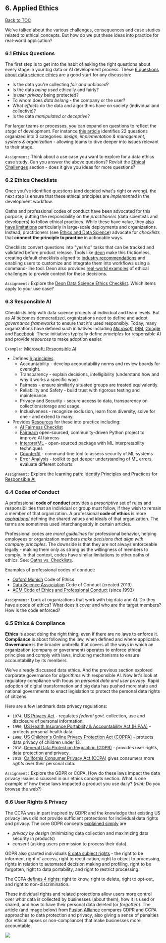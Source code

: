 ## 6. Applied Ethics

[Back to TOC](/?id=table-of-contents)

We've talked about the various challenges, consequences and case studies related to ethical concepts. But how do we put these ideas into practice for real-world application?

### 6.1 Ethics Questions

The first step is to get into the habit of asking the right questions about every stage in your big data or AI development process. These [6 questions about data science ethics](https://halpert3.medium.com/six-questions-about-data-science-ethics-252b5ae31fec) are a good start for any discussion:

 * Is the data you're collecting _fair and unbiased_?
 * Is the data _being used_ ethically and fairly? 
 * Is _user privacy_ being protected?
 * To whom does _data belong_ - the company or the user?
 * What _effects_ do the data and algorithms have on society (individual and collective)?
 * Is the data _manipulated or deceptive_?

For larger teams or processes, you can expand on questions to reflect the _stage_ of development. For instance [this article](https://medium.com/the-organization/22-questions-for-ethics-in-data-and-ai-efb68fd19429) identifies 22 questions organized into 3 categories: _design_, _implementation & management_, _systens & organization_ - allowing  teams to dive deeper into issues relevant to their stage. 


`Assignment:` Think about a use case you want to explore for a data ethics case study. Can you answer the above questions? Revisit the [Ethical Challenges](3-challenges.md) section - does it give you ideas for more questions?

### 6.2 Ethics Checklists

Once you've identified questions (and decided what's right or wrong), the next step is ensure that these ethical principles are _implemented_ in the development workflow. 

Oaths and professional codes of conduct have been advocated for this purpose, putting the responsibility on the _practitioners_ (data scientists and developers) to follow ethical practices. While these have value, they [also have limitations](https://resources.oreilly.com/examples/0636920203964/blob/master/of_oaths_and_checklists.md) particularly in large-scale deployments and organizations. Instead, practitioners (see [Ethics and Data Science](https://resources.oreilly.com/examples/0636920203964/blob/master/of_oaths_and_checklists.md)) advocate for _checklists_ that **connect the principle to practice** in actionable ways. 

Checklists convert questions into "yes/no" tasks that can be tracked and validated before product release. Tools like [deon](https://deon.drivendata.org/) make this frictionless, creating default checklists aligned to [industry recommendations](https://deon.drivendata.org/#checklist-citations) and enabling users to customize and integrate them into workflows using a command-line tool. Deon also provides [real-world examples](ttps://deon.drivendata.org/examples/) of ethical challenges to provide context for these decisions.

`Assignment:` Explore the [Deon Data Science Ethics Checklist](https://deon.drivendata.org/#data-science-ethics-checklist). Which items apply to your use case?


### 6.3 Responsible AI

Checklists help with data science projects at individual and team levels. But as AI becomes democratized, organizations need to define and adopt _governance frameworks_ to ensure that it's used responsibly. Today, many organizations have defined such initiatives including  [*Microsoft*](https://www.microsoft.com/en-us/ai/responsible-ai), [IBM](https://www.ibm.com/cloud/learn/ai-ethics), [Google](https://ai.google/principles) and [Facebook](https://ai.facebook.com/blog/facebooks-five-pillars-of-responsible-ai/). These initiatives typically define _principles_ for responsible AI and provide _resources_ to make adoption easier.

`Example:` [Microsoft: Responsible AI](https://www.microsoft.com/en-us/ai/responsible-ai)
 * Defines [6 principles](https://docs.microsoft.com/en-us/learn/paths/responsible-ai-business-principles/) 
    * Accountability - develop accountability norms and review boards for oversight.
    * Transparency - explain decisions, intelligibility (understand how and why it works a specific way)
    * Fairness - ensure similiarly situated groups are treated equivalently.
    * Reliability and Safety - build trust with rigorous testing and maintenance.
    * Privacy and Security - secure access to data, transparency on collection/storage and usage.
    * Inclusiveness - recognize exclusion, learn from diversity, solve for one - and extend to many.
 * Provides [Resources](https://www.microsoft.com/en-us/ai/responsible-ai-resources) for these into practice including:
   * [AI Fairness Checklist](https://www.microsoft.com/en-us/research/publication/co-designing-checklists-to-understand-organizational-challenges-and-opportunities-around-fairness-in-ai/)
   * [Fairlearn](https://fairlearn.org/) open-sourced, community-driven Python project to improve AI fairness
   * [InterpretML](https://github.com/interpretml/interpret) - open-sourced package with ML interpretability techniques
   * [Counterfit](https://github.com/Azure/counterfit/) - command-line tool to assess security of ML systems
   * [Error Analysis](https://erroranalysis.ai/) - toolkit to get deeper understanding of ML errors, evaluate different cohorts


`Assignment:` Explore the learning path: [Identify Principles and Practices for Responsible AI](https://docs.microsoft.com/en-us/learn/paths/responsible-ai-business-principles/)

### 6.4 Codes of Conduct

A professional **code of conduct** provides a _prescriptive_ set of rules and responsibilities that an individual or group must follow, if they wish to remain a member of that organization. A professional **code of ethics** is more [_aspirational_](https://keydifferences.com/difference-between-code-of-ethics-and-code-of-conduct.html) defining the shared values and ideals of that organization. The terms are sometimes used interchangeably in certain articles. 

Professional codes are _moral guidelines_ for professional behavior, helping employees or organization members _make decisions that align with company principles_. The downside is that they are not always enforceable legally - making them only as strong as the willingness of members to comply. In that context, codes have similar limitations to other oaths of ethics. See: [Oaths vs. Checklists](https://resources.oreilly.com/examples/0636920203964/blob/master/of_oaths_and_checklists.md). 

Examples of professional codes of conduct:
 * [Oxford Munich](http://www.code-of-ethics.org/code-of-conduct/) Code of Ethics
 * [Data Science Association](http://datascienceassn.org/code-of-conduct.html) Code of Conduct (created 2013)
 * [ACM Code of Ethics and Professional Conduct](https://www.acm.org/code-of-ethics) (since 1993)


`Assignment:` Look at organizations that work with big data and AI. Do they have a code of ethics? What does it cover and who are the target members? How is the code enforced?

### 6.5 Ethics & Compliance

**Ethics** is about doing the right thing, even if there are no laws to enforce it. **Compliance** is about following the law, when defined and where applicable.
**Governance** is the broader umbrella that covers all the ways in which an organization (company or government) operates to enforce ethical principles and comply with laws, including mechanisms to ensure accountability by its members.

We've already discussed data ethics. And the previous section explored corporate governance for _algorithms_ with responsible AI. Now let's look at regulatory compliance with focus on _personal data and user privacy_. Rapid adoption of digital transformation and big data has pushed more state and national governments to enact legislation to protect the personal data rights of citizens.

Here are a few landmark data privacy regulations:
 * `1974`, [US Privacy Act](https://www.justice.gov/opcl/privacy-act-1974) - regulates _federal govt._ collection, use and disclosure of personal information.
 * `1996`, [US Health Insurance Portability & Accountability Act (HIPAA)](https://www.cdc.gov/phlp/publications/topic/hipaa.html) - protects personal health data.
 * `1998`, [US Children's Online Privacy Protection Act (COPPA)](https://www.ftc.gov/enforcement/rules/rulemaking-regulatory-reform-proceedings/childrens-online-privacy-protection-rule) - protects data privacy of children under 13.
 * `2018`, [General Data Protection Regulation (GDPR)](https://gdpr-info.eu/) - provides user rights, data protection and privacy.
 * `2018`, [California Consumer Privacy Act (CCPA)](https://www.oag.ca.gov/privacy/ccpa) gives consumers more _rights_ over their personal data.


`Assignment:` Explore the GDPR or CCPA. How do these laws impact the data privacy issues discussed in our ethics concepts section. What is one example of how these laws impacted a product you use daily? (_Hint:_ Do you browse the web?)

### 6.6 User Rights & Privacy

The CCPA was in part inspired by GDPR and the knowledge that existing US privacy laws did not provide sufficient protections for individual data rights and privacy. The core GDPR concepts [explained simply](https://termly.io/resources/articles/gdpr-for-dummies) are 
 * _privacy by design_ (minimizing data collection and maximizing data security in products) 
 * _consent_ (asking users permission to process their data). 

GDPR also granted individuals [8 data subject rights](https://dataprivacymanager.net/what-are-data-subject-rights-according-to-the-gdpr/) - the right to be informed, right of access, right to rectification, right to object to processing, rights in relation to automated decision making and profiling, right to be forgotten, right to data portability, and right to restrict processing.

The CCPA [defines 4 rights](https://www.oag.ca.gov/privacy/ccpa): right to know, right to delete, right to opt-out, and right to non-discrimination. 

These individual rights and related protections allow users more control over _what_ data is collected by businesses (about them), how it is used or shared, and how to have their personal data deleted (or _forgotten_). The article (and image below) from [Fusion Alliance](https://fusionalliance.com/ccpa-data-privacy-checklist-and-plan) compares GDPR and CCPA approaches to data protection and privacy, also giving a sense of penalties (for ethical lapses or non-compliance) that make businesses more accountable.

![](https://fusionalliance.com/wp-content/uploads/2020/11/ccpa-v-gdpr.svg)



